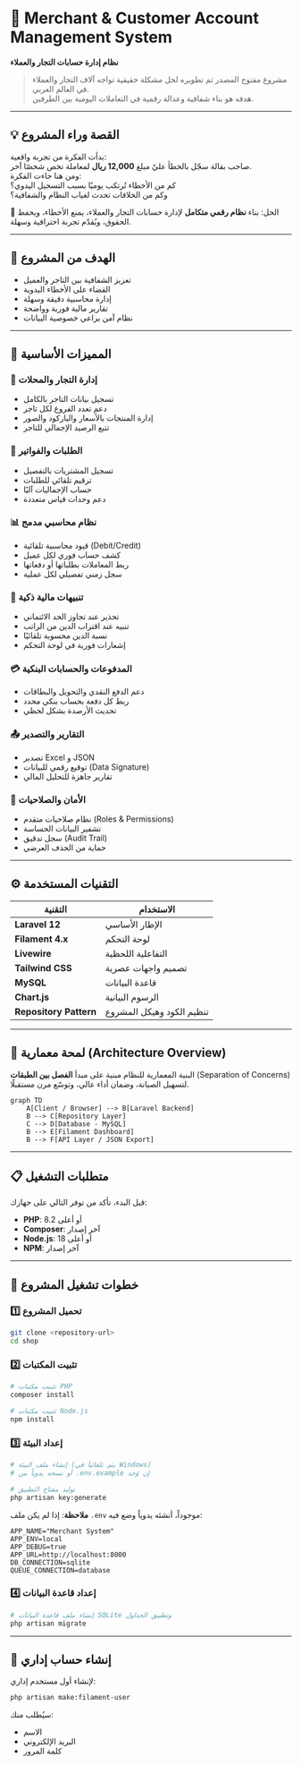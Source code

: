 # 🛒 Merchant & Customer Account Management System

**نظام إدارة حسابات التجار والعملاء**

> مشروع مفتوح المصدر تم تطويره لحل مشكلة حقيقية تواجه آلاف التجار والعملاء في العالم العربي.  
> هدفه هو بناء شفافية وعدالة رقمية في التعاملات اليومية بين الطرفين.

---

## 💡 القصة وراء المشروع

بدأت الفكرة من تجربة واقعية:  
صاحب بقالة سجّل بالخطأ عليّ مبلغ **12,000 ريال** لمعاملة تخص شخصًا آخر.  
ومن هنا جاءت الفكرة:  
كم من الأخطاء تُرتكب يوميًا بسبب التسجيل اليدوي؟  
وكم من الخلافات تحدث لغياب النظام والشفافية؟

🎯 الحل: بناء **نظام رقمي متكامل** لإدارة حسابات التجار والعملاء، يمنع الأخطاء، ويحفظ الحقوق، ويُقدّم تجربة احترافية وسهلة.

---

## 🚀 الهدف من المشروع

-   تعزيز الشفافية بين التاجر والعميل
-   القضاء على الأخطاء اليدوية
-   إدارة محاسبية دقيقة وسهلة
-   تقارير مالية فورية وواضحة
-   نظام آمن يراعي خصوصية البيانات

---

## 🧩 المميزات الأساسية

### 🏪 إدارة التجار والمحلات

-   تسجيل بيانات التاجر بالكامل
-   دعم تعدد الفروع لكل تاجر
-   إدارة المنتجات بالأسعار والباركود والصور
-   تتبع الرصيد الإجمالي للتاجر

### 🧾 الطلبات والفواتير

-   تسجيل المشتريات بالتفصيل
-   ترقيم تلقائي للطلبات
-   حساب الإجماليات آليًا
-   دعم وحدات قياس متعددة

### 📊 نظام محاسبي مدمج

-   قيود محاسبية تلقائية (Debit/Credit)
-   كشف حساب فوري لكل عميل
-   ربط المعاملات بطلباتها أو دفعاتها
-   سجل زمني تفصيلي لكل عملية

### 🚨 تنبيهات مالية ذكية

-   تحذير عند تجاوز الحد الائتماني
-   تنبيه عند اقتراب الدين من الراتب
-   نسبة الدين محسوبة تلقائيًا
-   إشعارات فورية في لوحة التحكم

### 💳 المدفوعات والحسابات البنكية

-   دعم الدفع النقدي والتحويل والبطاقات
-   ربط كل دفعة بحساب بنكي محدد
-   تحديث الأرصدة بشكل لحظي

### 📤 التقارير والتصدير

-   تصدير Excel و JSON
-   توقيع رقمي للبيانات (Data Signature)
-   تقارير جاهزة للتحليل المالي

### 🔐 الأمان والصلاحيات

-   نظام صلاحيات متقدم (Roles & Permissions)
-   تشفير البيانات الحساسة
-   سجل تدقيق (Audit Trail)
-   حماية من الحذف العرضي

---

## ⚙️ التقنيات المستخدمة

| التقنية                | الاستخدام                 |
| ---------------------- | ------------------------- |
| **Laravel 12**         | الإطار الأساسي            |
| **Filament 4.x**       | لوحة التحكم               |
| **Livewire**           | التفاعلية اللحظية         |
| **Tailwind CSS**       | تصميم واجهات عصرية        |
| **MySQL**              | قاعدة البيانات            |
| **Chart.js**           | الرسوم البيانية           |
| **Repository Pattern** | تنظيم الكود وهيكل المشروع |

---

## 🧠 لمحة معمارية (Architecture Overview)

البنية المعمارية للنظام مبنية على مبدأ **الفصل بين الطبقات** (Separation of Concerns)  
لتسهيل الصيانة، وضمان أداء عالي، وتوسّع مرن مستقبلًا.

```mermaid
graph TD
    A[Client / Browser] --> B[Laravel Backend]
    B --> C[Repository Layer]
    C --> D[Database - MySQL]
    B --> E[Filament Dashboard]
    B --> F[API Layer / JSON Export]
```

---

## 📋 متطلبات التشغيل

قبل البدء، تأكد من توفر التالي على جهازك:

-   **PHP**: 8.2 أو أعلى
-   **Composer**: آخر إصدار
-   **Node.js**: 18 أو أعلى
-   **NPM**: آخر إصدار

---

## 🚀 خطوات تشغيل المشروع

### 1️⃣ تحميل المشروع

```bash
git clone <repository-url>
cd shop
```

### 2️⃣ تثبيت المكتبات

```bash
# تثبيت مكتبات PHP
composer install

# تثبيت مكتبات Node.js
npm install
```

### 3️⃣ إعداد البيئة

```bash
# إنشاء ملف البيئة (يتم تلقائياً في Windows)
# أو نسخه يدوياً من .env.example إن وُجد

# توليد مفتاح التطبيق
php artisan key:generate
```

**ملاحظة**: إذا لم يكن ملف `.env` موجوداً، أنشئه يدوياً وضع فيه:

```env
APP_NAME="Merchant System"
APP_ENV=local
APP_DEBUG=true
APP_URL=http://localhost:8000
DB_CONNECTION=sqlite
QUEUE_CONNECTION=database
```

### 4️⃣ إعداد قاعدة البيانات

```bash
# إنشاء ملف قاعدة البيانات SQLite وتطبيق الجداول
php artisan migrate
```


---

## 🔐 إنشاء حساب إداري

لإنشاء أول مستخدم إداري:

```bash
php artisan make:filament-user
```

سيُطلب منك:

-   الاسم
-   البريد الإلكتروني
-   كلمة المرور

